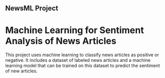 ## NewsML Project
# Machine Learning for Sentiment Analysis of News Articles
This project uses machine learning to classify news articles as positive or negative. It includes a dataset of labeled news articles and a machine learning model that can be trained on this dataset to predict the sentiment of new articles.


